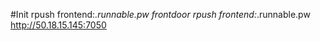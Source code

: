

#Init
 rpush frontend:*.runnable.pw frontdoor
 rpush frontend:*.runnable.pw http://50.18.15.145:7050